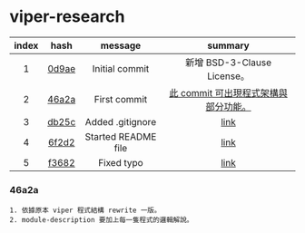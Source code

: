 # viper-research

| index |  hash |       message       | summary |
|:-----:|:-----:|:-------------------:|:-------:|
|   1   | [0d9ae](https://github.com/viper-framework/viper/tree/0d9ae) | Initial commit      | 新增 BSD-3-Clause License。        |
|   2   | [46a2a](https://github.com/viper-framework/viper/tree/46a2a) | First commit        | [此 commit 可出現程式架構與部分功能。](https://github.com/18z/viper-trace)        |
|   3   | [db25c](https://github.com/viper-framework/viper/tree/db25c) | Added .gitignore    | [link](https://twitter.com/xspiritualx1/status/780746560250314752?lang=zh-tw)        |
|   4   | [6f2d2](https://github.com/viper-framework/viper/tree/6f2d2) | Started README file | [link](https://twitter.com/xspiritualx1/status/780747627080011776?lang=zh-tw)        |
|   5   | [f3682](https://github.com/viper-framework/viper/tree/f3682) | Fixed typo          | [link](https://twitter.com/xspiritualx1/status/780748527630553089?lang=zh-tw)        |

### 46a2a

    1. 依據原本 viper 程式結構 rewrite 一版。
    2. module-description 要加上每一隻程式的邏輯解說。

